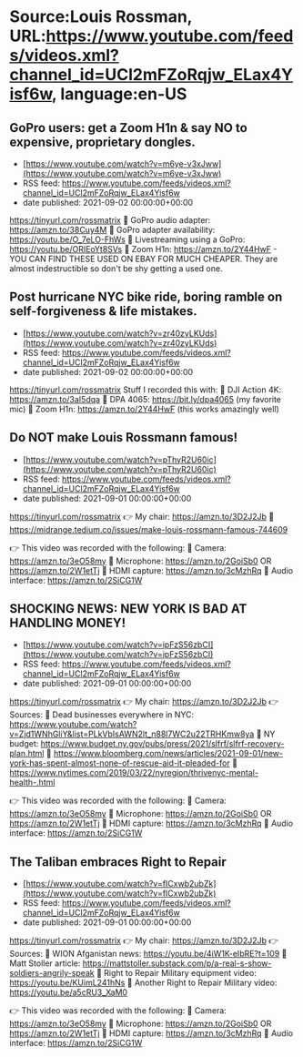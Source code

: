 # Source:Louis Rossman, URL:https://www.youtube.com/feeds/videos.xml?channel_id=UCl2mFZoRqjw_ELax4Yisf6w, language:en-US

## GoPro users: get a Zoom H1n & say NO to expensive, proprietary dongles.
 - [https://www.youtube.com/watch?v=m6ye-v3xJww](https://www.youtube.com/watch?v=m6ye-v3xJww)
 - RSS feed: https://www.youtube.com/feeds/videos.xml?channel_id=UCl2mFZoRqjw_ELax4Yisf6w
 - date published: 2021-09-02 00:00:00+00:00

https://tinyurl.com/rossmatrix
🔵 GoPro audio adapter: https://amzn.to/38Cuy4M
🔵 GoPro adapter availability: https://youtu.be/O_7eLO-FhWs
🔵 Livestreaming using a GoPro: https://youtu.be/ORIEoYt8SVs
🔵 Zoom H1n: https://amzn.to/2Y44HwF - YOU CAN FIND THESE USED ON EBAY FOR MUCH CHEAPER. They are almost indestructible so don't be shy getting a used one.

## Post hurricane NYC bike ride, boring ramble on self-forgiveness & life mistakes.
 - [https://www.youtube.com/watch?v=zr40zyLKUds](https://www.youtube.com/watch?v=zr40zyLKUds)
 - RSS feed: https://www.youtube.com/feeds/videos.xml?channel_id=UCl2mFZoRqjw_ELax4Yisf6w
 - date published: 2021-09-02 00:00:00+00:00

https://tinyurl.com/rossmatrix
Stuff I recorded this with:
🔵 DJI Action 4K: https://amzn.to/3aI5dqa
🔵 DPA 4065: https://bit.ly/dpa4065 (my favorite mic)
🔵 Zoom H1n: https://amzn.to/2Y44HwF (this works amazingly well)

## Do NOT make Louis Rossmann famous!
 - [https://www.youtube.com/watch?v=pThyR2U60ic](https://www.youtube.com/watch?v=pThyR2U60ic)
 - RSS feed: https://www.youtube.com/feeds/videos.xml?channel_id=UCl2mFZoRqjw_ELax4Yisf6w
 - date published: 2021-09-01 00:00:00+00:00

https://tinyurl.com/rossmatrix
👉 My chair: https://amzn.to/3D2J2Jb
🔵 https://midrange.tedium.co/issues/make-louis-rossmann-famous-744609

👉 This video was recorded with the following:
🔵 Camera: https://amzn.to/3eO58my
🔵 Microphone: https://amzn.to/2GoiSb0 OR https://amzn.to/2W1etTj
🔵 HDMI capture: https://amzn.to/3cMzhRq
🔵 Audio interface: https://amzn.to/2SiCG1W

## SHOCKING NEWS: NEW YORK IS BAD AT HANDLING MONEY!
 - [https://www.youtube.com/watch?v=ipFzS56zbCI](https://www.youtube.com/watch?v=ipFzS56zbCI)
 - RSS feed: https://www.youtube.com/feeds/videos.xml?channel_id=UCl2mFZoRqjw_ELax4Yisf6w
 - date published: 2021-09-01 00:00:00+00:00

https://tinyurl.com/rossmatrix
👉 My chair: https://amzn.to/3D2J2Jb
👉 Sources:
🔵 Dead businesses everywhere in NYC: https://www.youtube.com/watch?v=Zjd1WNhGliY&list=PLkVbIsAWN2lt_n88l7WC2u22TRHKmw8ya
🔵 NY budget: https://www.budget.ny.gov/pubs/press/2021/slfrf/slfrf-recovery-plan.html
🔵 https://www.bloomberg.com/news/articles/2021-09-01/new-york-has-spent-almost-none-of-rescue-aid-it-pleaded-for
🔵 https://www.nytimes.com/2019/03/22/nyregion/thrivenyc-mental-health-.html

👉 This video was recorded with the following:
🔵 Camera: https://amzn.to/3eO58my
🔵 Microphone: https://amzn.to/2GoiSb0 OR https://amzn.to/2W1etTj
🔵 HDMI capture: https://amzn.to/3cMzhRq
🔵 Audio interface: https://amzn.to/2SiCG1W

## The Taliban embraces Right to Repair
 - [https://www.youtube.com/watch?v=fICxwb2ubZk](https://www.youtube.com/watch?v=fICxwb2ubZk)
 - RSS feed: https://www.youtube.com/feeds/videos.xml?channel_id=UCl2mFZoRqjw_ELax4Yisf6w
 - date published: 2021-09-01 00:00:00+00:00

https://tinyurl.com/rossmatrix
👉 My chair: https://amzn.to/3D2J2Jb
👉 Sources:
🔵 WION Afganistan news: https://youtu.be/4iW1K-eIbRE?t=109
🔵 Matt Stoller article: https://mattstoller.substack.com/p/a-real-s-show-soldiers-angrily-speak
🔵 Right to Repair Military equipment video: https://youtu.be/KUimL241hNs
🔵 Another Right to Repair Military video: https://youtu.be/a5cRU3_XaM0

👉 This video was recorded with the following:
🔵 Camera: https://amzn.to/3eO58my
🔵 Microphone: https://amzn.to/2GoiSb0 OR https://amzn.to/2W1etTj
🔵 HDMI capture: https://amzn.to/3cMzhRq
🔵 Audio interface: https://amzn.to/2SiCG1W

